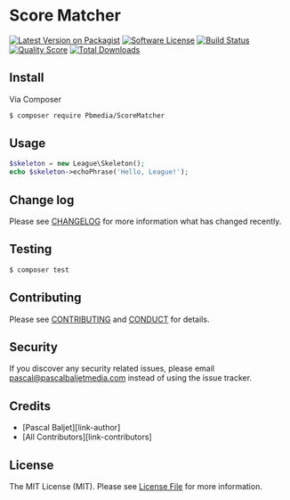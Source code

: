 # Score Matcher

[![Latest Version on Packagist](https://img.shields.io/packagist/v/pbmedia/score-matcher.svg?style=flat-square)](https://packagist.org/packages/pbmedia/score-matcher)
[![Software License](https://img.shields.io/badge/license-MIT-brightgreen.svg?style=flat-square)](LICENSE.md)
[![Build Status](https://img.shields.io/travis/pascalbaljetmedia/score-matcher/master.svg?style=flat-square)](https://travis-ci.org/pascalbaljetmedia/score-matcher)
[![Quality Score](https://img.shields.io/scrutinizer/g/pascalbaljetmedia/score-matcher.svg?style=flat-square)](https://scrutinizer-ci.com/g/pascalbaljetmedia/score-matcher)
[![Total Downloads](https://img.shields.io/packagist/dt/pbmedia/score-matcher.svg?style=flat-square)](https://packagist.org/packages/pbmedia/score-matcher)

## Install

Via Composer

``` bash
$ composer require Pbmedia/ScoreMatcher
```

## Usage

``` php
$skeleton = new League\Skeleton();
echo $skeleton->echoPhrase('Hello, League!');
```

## Change log

Please see [CHANGELOG](CHANGELOG.md) for more information what has changed recently.

## Testing

``` bash
$ composer test
```

## Contributing

Please see [CONTRIBUTING](CONTRIBUTING.md) and [CONDUCT](CONDUCT.md) for details.

## Security

If you discover any security related issues, please email pascal@pascalbaljetmedia.com instead of using the issue tracker.

## Credits

- [Pascal Baljet][link-author]
- [All Contributors][link-contributors]

## License

The MIT License (MIT). Please see [License File](LICENSE.md) for more information.